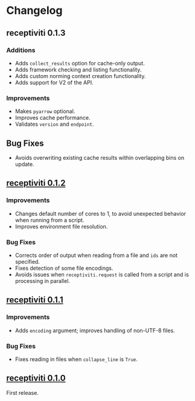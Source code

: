 # Changelog

## receptiviti 0.1.3

### Additions

- Adds `collect_results` option for cache-only output.
- Adds framework checking and listing functionality.
- Adds custom norming context creation functionality.
- Adds support for V2 of the API.

### Improvements

- Makes `pyarrow` optional.
- Improves cache performance.
- Validates `version` and `endpoint`.

## Bug Fixes

- Avoids overwriting existing cache results within overlapping bins on update.

## [receptiviti 0.1.2](https://pypi.org/project/receptiviti/0.1.2)

### Improvements

- Changes default number of cores to 1, to avoid unexpected behavior when running from a script.
- Improves environment file resolution.

### Bug Fixes

- Corrects order of output when reading from a file and `ids` are not specified.
- Fixes detection of some file encodings.
- Avoids issues when `receptiviti.request` is called from a script and is processing in parallel.

## [receptiviti 0.1.1](https://pypi.org/project/receptiviti/0.1.1)

### Improvements

- Adds `encoding` argument; improves handling of non-UTF-8 files.

### Bug Fixes

- Fixes reading in files when `collapse_line` is `True`.

## [receptiviti 0.1.0](https://pypi.org/project/receptiviti/0.1.0)

First release.
